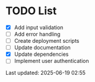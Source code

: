 # TODO List

- [x] Add input validation
- [ ] Add error handling
- [ ] Create deployment scripts
- [ ] Update documentation
- [x] Update dependencies
- [ ] Implement user authentication

Last updated: 2025-06-19 02:55
